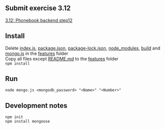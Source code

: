 ## Submit exercise 3.12
[3.12: Phonebook backend step12](<https://fullstackopen.com/en/part3/saving_data_to_mongo_db#exercise-3-12>)  

## Install
Delete [index.js](../../features/index.js), [package.json](../../features/package.json), [package-lock.json](../../features/package-lock.json), [node_modules](../../features/node_modules/), [build](../../features/build/) and [mongo.js](../../features/mongo.js/) in the [features](../../features/) folder  
Copy all files except [README.md](README.md) to the [features](../../features/) folder  
`npm install`  

## Run
`node mongo.js <mongodb_password> "<Name>" "<Number>"`  

## Development notes
```
npm init
npm install mongoose
```